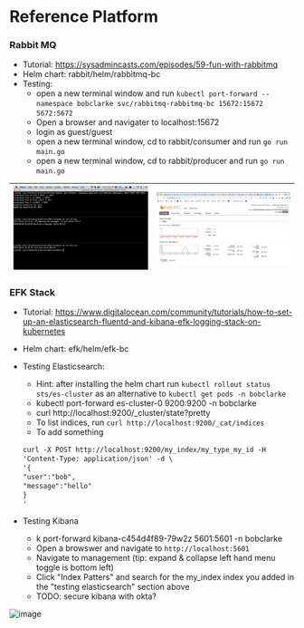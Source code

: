 # Reference Platform
### Rabbit MQ 
* Tutorial: https://sysadmincasts.com/episodes/59-fun-with-rabbitmq
* Helm chart: rabbit/helm/rabbitmq-bc
* Testing:
  * open a new terminal window and run ```kubectl port-forward --namespace bobclarke svc/rabbitmq-rabbitmq-bc 15672:15672 5672:5672```
  * Open a browser and navigater to localhost:15672
  * login as guest/guest
  * open a new terminal window, cd to rabbit/consumer and run ```go run main.go```
  * open a new terminal window, cd to rabbit/producer and run ```go run main.go```
  
| ![image](rabbit/images/testing1.png)|![image](rabbit/images/console.png)|
|---|---|

### EFK Stack 
* Tutorial: https://www.digitalocean.com/community/tutorials/how-to-set-up-an-elasticsearch-fluentd-and-kibana-efk-logging-stack-on-kubernetes
* Helm chart: efk/helm/efk-bc
* Testing Elasticsearch:
  * Hint: after installing the helm chart run ```kubectl rollout status sts/es-cluster``` as an alternative to ```kubectl get pods -n bobclarke```
  * kubectl port-forward es-cluster-0 9200:9200 -n bobclarke
  * curl http://localhost:9200/_cluster/state?pretty
  * To list indices, run ```curl http://localhost:9200/_cat/indices```
  * To add something
  ```
  curl -X POST http://localhost:9200/my_index/my_type_my_id -H 'Content-Type: application/json' -d \
  '{
  "user":"bob",
  "message":"hello"
  }
  '
  ```


* Testing Kibana
  * k port-forward kibana-c454d4f89-79w2z 5601:5601 -n bobclarke
  * Open a browswer and navigate to ```http://localhost:5601```
  * Navigate to management (tip: expand & collapse left hand menu toggle is bottom left)
  * Click "Index Patters" and search for the my_index index you added in the "testing elasticsearch" section above
  * TODO: secure kibana with okta?

![image](https://docs.google.com/drawings/d/e/2PACX-1vQek78qhp8iu5PakFdCOzUDOiYI2aQvjH9aIGX7C_PBJd6tK4-p4YSo5I3x0k1sLQVk11oa6xAO1KaR/pub?w=2108&h=1088)
